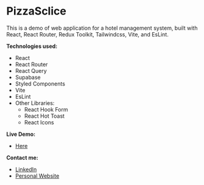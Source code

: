 # PizzaSclice

This is a demo of web application for a hotel management system, built with React, React Router, Redux Toolkit, Tailwindcss, Vite, and EsLint.

**Technologies used:**

- React
- React Router
- React Query
- Supabase
- Styled Components
- Vite
- EsLint
- Other Libraries:
  - React Hook Form
  - React Hot Toast
  - React Icons

**Live Demo:**

- [Here](https://wildoasis99.netlify.app/)

**Contact me:**

- [LinkedIn](https://www.linkedin.com/in/abdulhamidyousef/)
- [Personal Website](https://abdelhamid99.netlify.app/)
